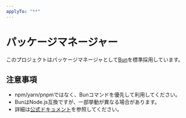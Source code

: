 ```yaml
---
applyTo: "**"
---
```


# パッケージマネージャー

このプロジェクトはパッケージマネージャとして[Bun](https://bun.sh/)を標準採用しています。

## 注意事項
- npm/yarn/pnpmではなく、Bunコマンドを優先して利用してください。
- BunはNode.js互換ですが、一部挙動が異なる場合があります。
- 詳細は[公式ドキュメント](https://bun.sh/docs)を参照してください。
